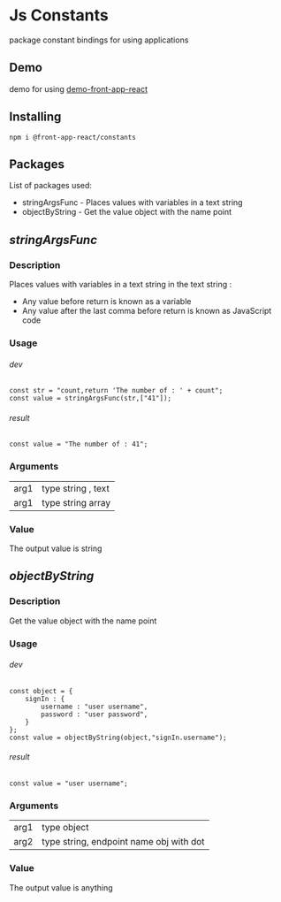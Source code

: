 # Js Constants

package constant bindings for using applications

## Demo

demo for using [demo-front-app-react](https://mahdikhanbeigi.github.io/demo-front-app-react/)

## Installing

`npm i @front-app-react/constants`

## Packages

List of packages used:

- stringArgsFunc - Places values with variables in a text string
- objectByString - Get the value object with the name point

## _stringArgsFunc_

### Description

Places values with variables in a text string
in the text string :

- Any value before return is known as a variable
- Any value after the last comma before return is known as JavaScript code

### Usage

###### dev

```
const str = "count,return 'The number of : ' + count";
const value = stringArgsFunc(str,["41"]);
```

###### result

```
const value = "The number of : 41";
```

### Arguments

|      |                    |
| ---- | ------------------ |
| arg1 | type string , text |
| arg1 | type string array  |

### Value

The output value is string

## _objectByString_

### Description

Get the value object with the name point

### Usage

###### dev

```
const object = {
    signIn : {
        username : "user username",
        password : "user password",
    }
};
const value = objectByString(object,"signIn.username");
```

###### result

```
const value = "user username";
```

### Arguments

|      |                                         |
| ---- | --------------------------------------- |
| arg1 | type object                             |
| arg2 | type string, endpoint name obj with dot |

### Value

The output value is anything
